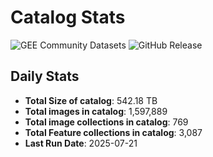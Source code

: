 # Catalog Stats

![GEE Community Datasets](https://img.shields.io/endpoint?url=https://gist.githubusercontent.com/samapriya/34bc0c1280d475d3a69e3b60a706226e/raw/community.json)
![GitHub Release](https://img.shields.io/github/v/release/samapriya/awesome-gee-community-datasets)

## Daily Stats

<!-- START_MARKER -->
* **Total Size of catalog**: 542.18 TB
* **Total images in catalog**: 1,597,889
* **Total image collections in catalog**: 769
* **Total Feature collections in catalog**: 3,087
* **Last Run Date**: 2025-07-21
<!-- END_MARKER -->
